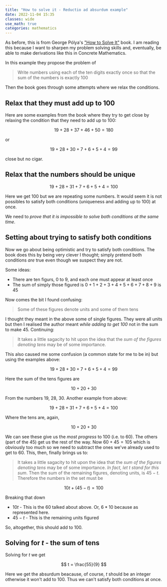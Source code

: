 ```yaml
---
title: "How to solve it - Reductio ad absurdum example"
date: 2022-11-04 15:35
classes: wide
use_math: true
categories: mathematics
---
```


As before, this is from  George Pólya's ["How to Solve
It"](https://amzn.to/3S8cHr3) book. I am reading this because I
want to sharpen my problem solving skills and, eventually, be able to make derivations like this in Concrete
Mathematics.

In this example they propose the problem of

> Write numbers using each of the ten digits exactly once so that the sum of the numbers is exactly 100

Then the book goes through some attempts where we relax the conditions.

## Relax that they must add up to 100

Here are some examples from the book where they try to get close by relaxing the condition that they need to add up to
100:

$$
19 + 28 + 37 + 46 + 50 = 180
$$

or

$$
19 + 28 + 30 + 7 + 6 + 5 + 4 = 99
$$

close but no cigar.

## Relax that the numbers should be unique

$$
19 + 28 + 31 + 7 + 6 +  5 + 4 = 100
$$

Here we get 100 but we are repeating some numbers. It would seem it is not possibles to satisfy both conditions
(uniqueness and adding up to 100) at once.

We need to _prove that it is impossible to solve both conditions at the same time_.

## Setting about trying to satisfy both conditions

Now we go about being optimistic and try to satisfy both conditions. The book does this by being very clever I thought;
simply pretend both conditions _are_ true even though we suspect they are not.

Some ideas:

- There are ten figurs, 0 to 9, and each one must appear at least once
- The sum of simply those figured is $0 + 1 + 2 + 3 + 4 + 5 + 6 + 7 + 8 + 9$ is $45$

Now comes the bit I found confusing:

> Some of these figures denote units and some of them tens

I thought they meant in the above some of single figures. They were all units but then I realised the author meant
_while adding to get 100_ not in the sum to make $45$. Continuing:

> It takes a little sagacity to hit upon the idea that the _sum of the figures denoting tens_ may be of some
importance.

This also caused me some confusion (a common state for me to be in) but using the examples above:


$$
19 + 28 + 30 + 7 + 6 + 5 + 4 = 99
$$

Here the sum of the tens figures are

$$
10 + 20 + 30
$$

From the numbers 19, 28, 30. Another example from above:

$$
19 + 28 + 31 + 7 + 6 +  5 + 4 = 100
$$

Where the tens are, again,

$$
10 + 20 + 30
$$

We can see these give us the _most progress_ to 100 (i.e. to 60). The others (part of the 45) get us the rest of the
way. Now $60 + 45 = 105$ which is obviously too much so we need to subtract the ones we've already used to get to 60.
This, then, finally brings us to:

> It takes a little sagacity to hit upon the idea that the _sum of the figures denoting tens_ may be of some
> importance.
> _In fact, let $t$ stand for this sum_. Then the sum of the remaining figures, denoting units, is $45 - t$. Therefore
the numbers in the set must be

$$
10t + (45 - t) = 100
$$

Breaking that down

- $10t$ - This is the 60 talked about above. Or, $6 * 10$ because as represented here.
- $45 - t$ - This is the remaining units figured

So, altogether, this should add to 100.

## Solving for $t$ - the sum of tens

Solving for $t$ we get

$$
t = \frac{55}{9}
$$

Here we get the absurdum beacause, of course, $t$ should be an integer otherwise it won't add to 100. Thus we can't
satisfy both conditions at once.
